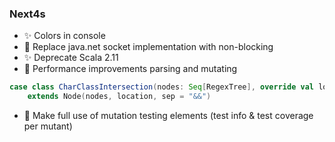### Next4s


- ✨ Colors in console
- 👴 Replace java.net socket implementation with non-blocking
- ✨ Deprecate Scala 2.11
- 📖 Performance improvements parsing and mutating

```scala
case class CharClassIntersection(nodes: Seq[RegexTree], override val location: Location)
    extends Node(nodes, location, sep = "&&")
```
- 🌟 Make full use of mutation testing elements (test info & test coverage per mutant)


<!-- .element class="no-list"  -->
